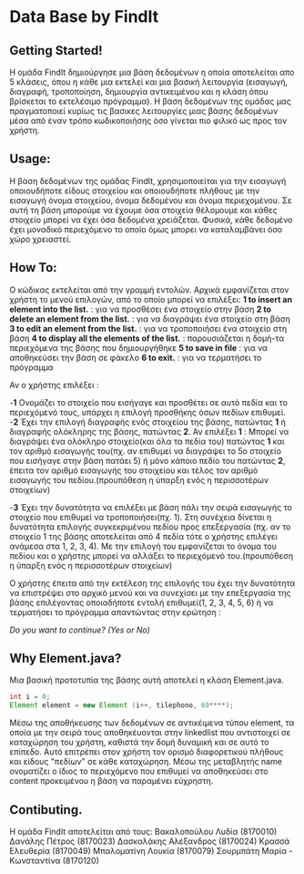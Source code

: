 # Data Base by FindIt

## Getting Started!
Η ομάδα FindIt δημιούργησε μια βάση δεδομένων η οποία αποτελείται απο 5 κλάσεις, όπου η κάθε μια εκτελεί και μια βασική λειτουργία (εισαγωγή, διαγραφή, τροποποίηση, δημιουργία αντικειμένου και η κλάση όπου βρίσκεται το εκτελέσιμο πρόγραμμα). Η βάση δεδομένων της ομάδας μας πραγματοποιεί κυρίως τις βασικες λειτουργίες μιας βάσης δεδομένων μέσα από έναν τρόπο κωδικοποιήσης όσο γίνεται πιο φιλικό ως προς τον χρήστη. 

## Usage:
Η βάση δεδομένων της ομάδας FindIt, χρησιμοποιείται για την εισαγωγή οποιουδήποτε είδους στοιχείου και οποιουδήποτε πλήθους με την εισαγωγή όνομα στοιχείου, όνομα δεδομένου και όνομα περιεχομένου. Σε αυτή τη βάση μπορούμε να έχουμε όσα στοιχεία θέλομουμε και κάθες στοιχείο μπορεί να έχει όσα δεδομένα χρειάζεται. Φυσικά, κάθε δεδομένο έχει μοναδικό περιεχόμενο το οποίο όμως μπορει να καταλαμβάνει όσο χώρο χρειαστεί.

## How To:
Ο κώδικας εκτελείται από την γραμμή εντολών. Αρχικά εμφανίζεται στον χρήστη το μενού επιλογών, από το οποίο μπορεί να επιλέξει:
**1 to insert an element into the list.** : για να προσθέσει ένα στοιχείο στην βάση
**2 to delete an element from the list.** : για να διαγράψει ένα στοιχείο στη βάση 
**3 to edit an element from the list.** : για να τροποποιήσει ένα στοιχείο στη βάση
**4 to display all the elements of the list.** : παρουσιάζεται η δομή-τα περιεχόμενα της βάσης που δημιουργήθηκε
**5 to save in file** : για να αποθηκεύσει την βάση σε φάκελο
**6 to exit.** : για να τερματήσει το πρόγραμμα 

Αν ο χρήστης επιλέξει :

-**1**
Ονομάζει το στοιχείο που εισήγαγε και προσθέτει σε αυτό πεδία και το περιεχόμενό τους, υπάρχει η επιλογή προσθήκης όσων πεδίων επιθυμεί.   
-**2**
Έχει την επιλογή διαγραφής ενός στοιχείου της βάσης, πατώντας **1** ή διαγραφής ολόκληρης της βάσης, πατώντας **2**.
Αν επιλέξει **1** :
Μπορεί να διαγράψει ένα ολόκληρο στοιχείο(και όλα τα πεδία του) πατώντας **1** και τον αριθμό εισαγωγής του(πχ. αν επιθυμεί να διαγράψει το 5ο στοιχείο που εισήγαγε στην βάση πατάει 5) ή μόνο κάποιο πεδίο του πατώντας **2**, έπειτα τον αριθμό εισαγωγής του στοιχείου και 
τέλος τον αριθμό εισαγωγής του πεδίου.(προυπόθεση η ύπαρξη ενός η περισσοτέρων στοιχείων)

-**3**
Έχει την δυνατότητα να επιλέξει με βάση πάλι την σειρά εισαγωγής το στοιχείο που επιθυμεί να τροποποιήσει(πχ. 1). Στη συνέχεια 
δίνεται η δυνατότητα επιλογής συγκεκριμένου πεδίου προς επεξεργασία (πχ. αν το στοιχείο 1 της βάσης αποτελείται από 4 πεδία τότε ο χρήστης επιλέγει ανάμεσα στα 1, 2, 3, 4). Με την επιλογή του εμφανίζεται το όνομα του πεδίου και ο χρήστης μπορεί να αλλάξει το περιεχόμενό του.(προυπόθεση η ύπαρξη ενός η περισσοτέρων στοιχείων)

Ο χρήστης έπειτα από την εκτέλεση της επιλογής του έχει την δυνατότητα να επιστρέψει στο αρχικό μενού και να συνεχίσει με την επεξεργασία της βάσης επιλέγοντας οποιαδήποτε εντολή επιθυμεί(1, 2, 3, 4, 5, 6) ή να τερματήσει το πρόγραμμα απαντώντας στην ερώτηση :

  _Do you want to continue? (Yes or No)_

## Why Element.java?
Μια βασική προτοτυπία της βάσης αυτή αποτελεί η κλάση Element.java. 
```java
int i = 0;
Element element = new Element (i++, tilephono, 69****);
```
Μέσω της αποθήκευσης των δεδομένων σε αντικέιμενα τύπου element, τα οποία με την σειρά τους αποθηκέυονται στην linkedlist που αντιστοιχεί σε καταχώρηση του χρήστη, καθιστά την δομή δυναμική και σε αυτό το επίπεδο. Αυτό επιτρέπει στον χρήστη τον ορισμό διαφορετικού πλήθους και είδους "πεδίων" σε κάθε καταχώρηση. Μέσω της μεταβλητής name ονοματίζει ο ίδιος το περιεχόμενο που επιθυμεί να αποθηκεύσει στο content προκειμένου η βάση να παραμένει εύχρηστη. 

## Contibuting.
Η ομάδα FindIt αποτελείται από τους: 
Βακαλοπούλου Λυδία (8170010) 
Δανάλης Πέτρος (8170023) 
Δασκαλάκης Αλέξανδρος (8170024) 
Κρασσά Ελευθερία (8170049) 
Μπαλοματίνη Λουκία (8170079) 
Σουρμπάτη Μαρία - Κωνσταντίνα (8170120)
